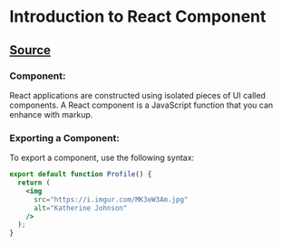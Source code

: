 # Introduction to React Component

## [Source](https://react.dev/learn/your-first-component)

### Component:

React applications are constructed using isolated pieces of UI called components. A React component is a JavaScript function that you can enhance with markup.

### Exporting a Component:

To export a component, use the following syntax:

```jsx
export default function Profile() {
  return (
    <img
      src="https://i.imgur.com/MK3eW3Am.jpg"
      alt="Katherine Johnson"
    />
  );
}
